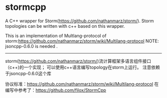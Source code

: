 stormcpp
========

A C++ wrapper for Storm(https://github.com/nathanmarz/storm/).
Storm topologies can be written with c++ based on this wrapper.

This is an implementation of Multlang-protocol of storm:https://github.com/nathanmarz/storm/wiki/Multilang-protocol
NOTE: jsoncpp-0.6.0 is needed .

***********

storm(https://github.com/nathanmarz/storm/)流计算框架多语言组件接口（c++)的一个实现；
可以使用c++语言编写topology在storm上运行。
注意依赖于jsoncpp-0.6.0这个库

协议标准：https://github.com/nathanmarz/storm/wiki/Multilang-protocol
在编写中参考了：https://github.com/filox/StormCpp


